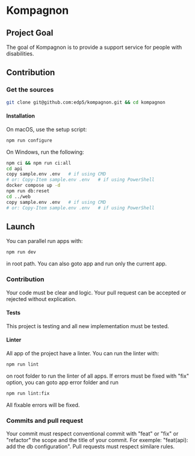 # Kompagnon

## Project Goal

The goal of Kompagnon is to provide a support service for people with disabilities.

## Contribution

### Get the sources

```bash
git clone git@github.com:edp5/kompagnon.git && cd kompagnon
```

#### Installation

On macOS, use the setup script:

```bash
npm run configure
```

On Windows, run the following:

```bash
npm ci && npm run ci:all
cd api
copy sample.env .env   # if using CMD
# or: Copy-Item sample.env .env   # if using PowerShell
docker compose up -d
npm run db:reset
cd ../web
copy sample.env .env   # if using CMD
# or: Copy-Item sample.env .env   # if using PowerShell
```

## Launch
You can parallel run apps with:
```bash
npm run dev
```
in root path. You can also goto app and run only the current app.


### Contribution
Your code must be clear and logic. Your pull request can be accepted or rejected without explication.

#### Tests
This project is testing and all new implementation must be tested.

#### Linter
All app of the project have a linter. You can run the linter with:
```bash
npm run lint
```
on root folder to run the linter of all apps.
If errors must be fixed with "fix" option, you can goto app error folder and run
```bash
npm run lint:fix
```
All fixable errors will be fixed.

### Commits and pull request
Your commit must respect conventional commit with "feat" or "fix" or "refactor" the scope and the title of your commit. For exemple:
"feat(api): add the db configuration".
Pull requests must respect similare rules.
